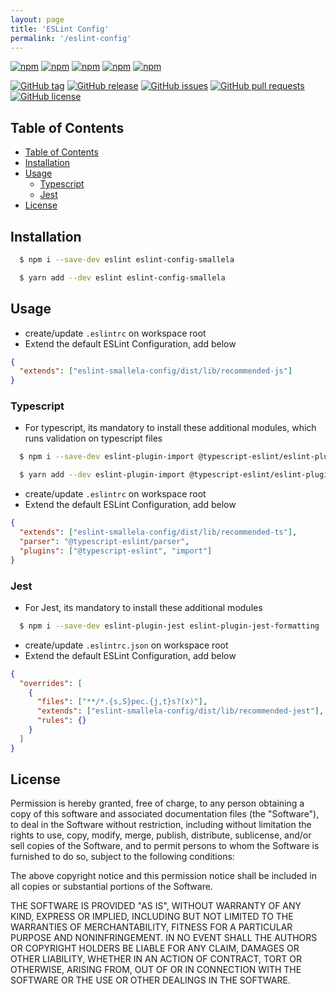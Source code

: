 ```yaml
---
layout: page
title: 'ESLint Config'
permalink: '/eslint-config'
---
```


[![npm](https://img.shields.io/npm/v/eslint-config-smallela.svg?style=plastic)](https://www.npmjs.com/package/eslint-config-smallela) [![npm](https://img.shields.io/npm/dw/eslint-config-smallela.svg?style=plastic)](https://www.npmjs.com/package/eslint-config-smallela) [![npm](https://img.shields.io/npm/dm/eslint-config-smallela.svg?style=plastic)](https://www.npmjs.com/package/eslint-config-smallela) [![npm](https://img.shields.io/npm/dy/eslint-config-smallela.svg?style=plastic)](https://www.npmjs.com/package/eslint-config-smallela) [![npm](https://img.shields.io/npm/dt/eslint-config-smallela.svg?style=plastic)](https://www.npmjs.com/package/eslint-config-smallela)

[![GitHub tag](https://img.shields.io/github/tag/sridharmallela/smallela-workspace.svg?style=plastic)](https://github.com/sridharmallela/smallela-workspace/tags) [![GitHub release](https://img.shields.io/github/release/sridharmallela/smallela-workspace.svg?style=plastic)](https://github.com/sridharmallela/smallela-workspace/releases) [![GitHub issues](https://img.shields.io/github/issues/sridharmallela/smallela-workspace.svg?style=plastic)](https://github.com/sridharmallela/smallela-workspace/issues) [![GitHub pull requests](https://img.shields.io/github/issues-pr/sridharmallela/smallela-workspace.svg?style=plastic)](https://github.com/sridharmallela/smallela-workspace/pulls) [![GitHub license](https://img.shields.io/badge/license-MIT-blue.svg?style=plastic)](https://raw.githubusercontent.com/sridharmallela/smallela-workspace/main/LICENSE)

## Table of Contents

<!-- TOC -->

- [Table of Contents](#table-of-contents)
- [Installation](#installation)
- [Usage](#usage)
  - [Typescript](#typescript)
  - [Jest](#jest)
- [License](#license)

<!-- /TOC -->

## Installation

```bash
  $ npm i --save-dev eslint eslint-config-smallela
```

```bash
  $ yarn add --dev eslint eslint-config-smallela
```

## Usage

- create/update `.eslintrc` on workspace root
- Extend the default ESLint Configuration, add below

```json
{
  "extends": ["eslint-smallela-config/dist/lib/recommended-js"]
}
```

### Typescript

- For typescript, its mandatory to install these additional modules, which runs validation on typescript files

```bash
  $ npm i --save-dev eslint-plugin-import @typescript-eslint/eslint-plugin @typescript-eslint/parser
```

```bash
  $ yarn add --dev eslint-plugin-import @typescript-eslint/eslint-plugin @typescript-eslint/parser
```

- create/update `.eslintrc` on workspace root
- Extend the default ESLint Configuration, add below

```json
{
  "extends": ["eslint-smallela-config/dist/lib/recommended-ts"],
  "parser": "@typescript-eslint/parser",
  "plugins": ["@typescript-eslint", "import"]
}
```

### Jest

- For Jest, its mandatory to install these additional modules

```bash
  $ npm i --save-dev eslint-plugin-jest eslint-plugin-jest-formatting
```

- create/update `.eslintrc.json` on workspace root
- Extend the default ESLint Configuration, add below

```json
{
  "overrides": [
    {
      "files": ["**/*.{s,S}pec.{j,t}s?(x)"],
      "extends": ["eslint-smallela-config/dist/lib/recommended-jest"],
      "rules": {}
    }
  ]
}
```

## License

Permission is hereby granted, free of charge, to any person obtaining a copy of this software and associated documentation files (the "Software"), to deal in the Software without restriction, including without limitation the rights to use, copy, modify, merge, publish, distribute, sublicense, and/or sell copies of the Software, and to permit persons to whom the Software is furnished to do so, subject to the following conditions:

The above copyright notice and this permission notice shall be included in all copies or substantial portions of the Software.

THE SOFTWARE IS PROVIDED "AS IS", WITHOUT WARRANTY OF ANY KIND, EXPRESS OR IMPLIED, INCLUDING BUT NOT LIMITED TO THE WARRANTIES OF MERCHANTABILITY, FITNESS FOR A PARTICULAR PURPOSE AND NONINFRINGEMENT. IN NO EVENT SHALL THE AUTHORS OR COPYRIGHT HOLDERS BE LIABLE FOR ANY CLAIM, DAMAGES OR OTHER LIABILITY, WHETHER IN AN ACTION OF CONTRACT, TORT OR OTHERWISE, ARISING FROM, OUT OF OR IN CONNECTION WITH THE SOFTWARE OR THE USE OR OTHER DEALINGS IN THE SOFTWARE.
